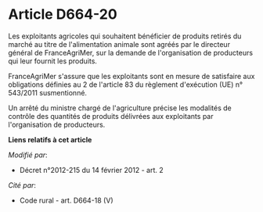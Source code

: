 # Article D664-20

Les exploitants agricoles qui souhaitent bénéficier de produits retirés du marché au titre de l'alimentation animale sont
agréés par le directeur général de FranceAgriMer, sur la demande de l'organisation de producteurs qui leur fournit les
produits. 

FranceAgriMer s'assure que les exploitants sont en mesure de satisfaire aux obligations définies au 2 de l'article 83 du
règlement d'exécution (UE) n° 543/2011 susmentionné. 

Un arrêté du ministre chargé de l'agriculture précise les modalités de contrôle des quantités de produits délivrées aux
exploitants par l'organisation de producteurs.

**Liens relatifs à cet article**

_Modifié par_:

  - Décret n°2012-215 du 14 février 2012 - art. 2

_Cité par_:

  - Code rural - art. D664-18 (V)
